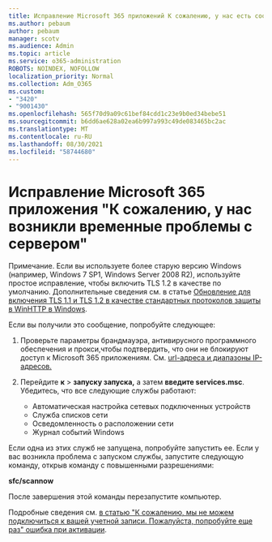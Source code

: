 ```yaml
---
title: Исправление Microsoft 365 приложений К сожалению, у нас есть сообщение о временных проблемах сервера
ms.author: pebaum
author: pebaum
manager: scotv
ms.audience: Admin
ms.topic: article
ms.service: o365-administration
ROBOTS: NOINDEX, NOFOLLOW
localization_priority: Normal
ms.collection: Adm_O365
ms.custom:
- "3420"
- "9001430"
ms.openlocfilehash: 565f70d9a09c61bef84cdd1c23e9b0ed34bebe51
ms.sourcegitcommit: b6dd6ae628a02ea6b997a993c49de083465bc2ac
ms.translationtype: MT
ms.contentlocale: ru-RU
ms.lasthandoff: 08/30/2021
ms.locfileid: "58744680"
---
```

# <a name="fixing-the-microsoft-365-apps-sorry-we-are-having-temporary-server-issues-message"></a>Исправление Microsoft 365 приложения "К сожалению, у нас возникли временные проблемы с сервером"

Примечание. Если вы используете более старую версию Windows (например, Windows 7 SP1, Windows Server 2008 [](https://download.microsoft.com/download/0/6/5/0658B1A7-6D2E-474F-BC2C-D69E5B9E9A68/MicrosoftEasyFix51044.msi) R2), используйте простое исправление, чтобы включить TLS 1.2 в качестве по умолчанию. Дополнительные сведения см. в статье [Обновление для включения TLS 1.1 и TLS 1.2 в качестве стандартных протоколов защиты в WinHTTP в Windows](https://support.microsoft.com/topic/update-to-enable-tls-1-1-and-tls-1-2-as-default-secure-protocols-in-winhttp-in-windows-c4bd73d2-31d7-761e-0178-11268bb10392).

Если вы получили это сообщение, попробуйте следующее:

1. Проверьте параметры брандмауэра, антивирусного программного обеспечения и прокси,чтобы подтвердить, что они не блокируют доступ к Microsoft 365 приложениям. См. [url-адреса и диапазоны IP-адресов.](https://docs.microsoft.com/office365/enterprise/urls-and-ip-address-ranges)

2. Перейдите **к**  >  **запуску запуска,** а затем **введите services.msc**. Убедитесь, что все следующие службы работают:
    - Автоматическая настройка сетевых подключенных устройств
    - Служба списков сети
    - Осведомленность о расположении сети
    - Журнал событий Windows

Если одна из этих служб не запущена, попробуйте запустить ее. Если у вас возникла проблема с запуском службы, запустите следующую команду, открыв команду с повышенными разрешениями:

**sfc/scannow**

После завершения этой команды перезапустите компьютер.

Подробные сведения см. [в статью "К сожалению, мы не можем подключиться к вашей учетной записи. Пожалуйста, попробуйте еще раз" ошибка при активации](https://docs.microsoft.com/office/troubleshoot/activation-installation/issue-when-activate-office-from-office-365).
